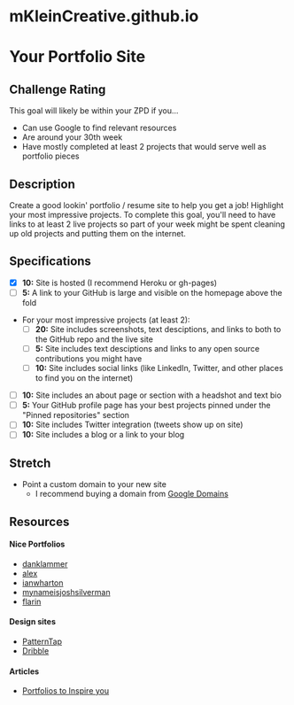 # mKleinCreative.github.io


# Your Portfolio Site

## Challenge Rating

This goal will likely be within your ZPD if you...

- Can use Google to find relevant resources
- Are around your 30th week
- Have mostly completed at least 2 projects that would serve well as portfolio pieces

## Description

Create a good lookin' portfolio / resume site to help you get a job! Highlight your most impressive projects. To complete this goal, you'll need to have links to at least 2 live projects so part of your week might be spent cleaning up old projects and putting them on the internet.

## Specifications

- [x] __10:__ Site is hosted (I recommend Heroku or gh-pages)
- [ ] __5:__ A link to your GitHub is large and visible on the homepage above the fold
- For your most impressive projects (at least 2):
  - [ ] __20:__ Site includes screenshots, text desciptions, and links to both to the GitHub repo and the live site
  - [ ] __5:__ Site includes text desciptions and links to any open source contributions you might have
  - [ ] __10:__ Site includes social links (like LinkedIn, Twitter, and other places to find you on the internet)
- [ ] __10:__ Site includes an about page or section with a headshot and text bio
- [ ] __5:__ Your GitHub profile page has your best projects pinned under the "Pinned repositories" section
- [ ] __10:__ Site includes Twitter integration (tweets show up on site)
- [ ] __10:__ Site includes a blog or a link to your blog

## Stretch

- Point a custom domain to your new site
  - I recommend buying a domain from [Google Domains](https://domains.google/)

## Resources

#### Nice Portfolios

- [danklammer](http://danklammer.com/)
- [alex](https://alex.dytry.ch/)
- [ianwharton](http://www.ianwharton.com/)
- [mynameisjoshsilverman](http://www.mynameisjoshsilverman.com/)
- [flarin](http://www.flarin.com/)

#### Design sites

- [PatternTap](http://zurb.com/patterntap)
- [Dribble](https://dribbble.com/)

#### Articles

- [Portfolios to Inspire you](https://medium.com/@learntocodewithme/15-web-developer-portfolios-to-inspire-you-137fb1743cae)
